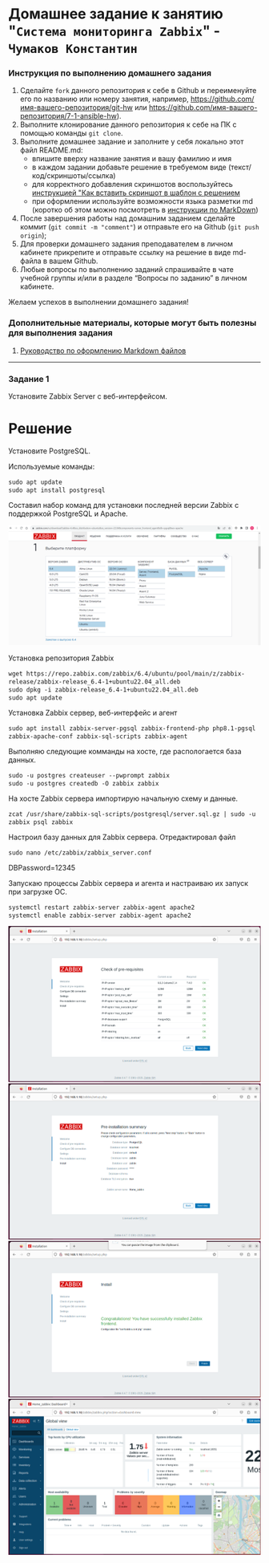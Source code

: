# Домашнее задание к занятию "`Система мониторинга Zabbix`" - `Чумаков Константин`


### Инструкция по выполнению домашнего задания

   1. Сделайте `fork` данного репозитория к себе в Github и переименуйте его по названию или номеру занятия, например, https://github.com/имя-вашего-репозитория/git-hw или  https://github.com/имя-вашего-репозитория/7-1-ansible-hw).
   2. Выполните клонирование данного репозитория к себе на ПК с помощью команды `git clone`.
   3. Выполните домашнее задание и заполните у себя локально этот файл README.md:
      - впишите вверху название занятия и вашу фамилию и имя
      - в каждом задании добавьте решение в требуемом виде (текст/код/скриншоты/ссылка)
      - для корректного добавления скриншотов воспользуйтесь [инструкцией "Как вставить скриншот в шаблон с решением](https://github.com/netology-code/sys-pattern-homework/blob/main/screen-instruction.md)
      - при оформлении используйте возможности языка разметки md (коротко об этом можно посмотреть в [инструкции  по MarkDown](https://github.com/netology-code/sys-pattern-homework/blob/main/md-instruction.md))
   4. После завершения работы над домашним заданием сделайте коммит (`git commit -m "comment"`) и отправьте его на Github (`git push origin`);
   5. Для проверки домашнего задания преподавателем в личном кабинете прикрепите и отправьте ссылку на решение в виде md-файла в вашем Github.
   6. Любые вопросы по выполнению заданий спрашивайте в чате учебной группы и/или в разделе “Вопросы по заданию” в личном кабинете.
   
Желаем успехов в выполнении домашнего задания!
   
### Дополнительные материалы, которые могут быть полезны для выполнения задания

1. [Руководство по оформлению Markdown файлов](https://gist.github.com/Jekins/2bf2d0638163f1294637#Code)

---
### Задание 1

Установите Zabbix Server с веб-интерфейсом.

# Решение

Установите PostgreSQL. 

Используемые команды:
```
sudo apt update
sudo apt install postgresql
```
Cоставил набор команд для установки последней версии Zabbix с поддержкой PostgreSQL и Apache.

![1](https://github.com/BudyGun/8-03-Zabbix/blob/main/img/zz5.png)


Установка репозитория Zabbix

```
wget https://repo.zabbix.com/zabbix/6.4/ubuntu/pool/main/z/zabbix-release/zabbix-release_6.4-1+ubuntu22.04_all.deb
sudo dpkg -i zabbix-release_6.4-1+ubuntu22.04_all.deb
sudo apt update
```

Установка Zabbix сервер, веб-интерфейс и агент
```
sudo apt install zabbix-server-pgsql zabbix-frontend-php php8.1-pgsql zabbix-apache-conf zabbix-sql-scripts zabbix-agent
```

Выполняю следующие комманды на хосте, где распологается база данных.
```
sudo -u postgres createuser --pwprompt zabbix
sudo -u postgres createdb -O zabbix zabbix
```

На хосте Zabbix сервера импортирую начальную схему и данные. 

```
zcat /usr/share/zabbix-sql-scripts/postgresql/server.sql.gz | sudo -u zabbix psql zabbix
```

Настроил базу данных для Zabbix сервера. Отредактировал файл 
```
sudo nano /etc/zabbix/zabbix_server.conf
```
DBPassword=12345


Запускаю процессы Zabbix сервера и агента и настраиваю их запуск при загрузке ОС.

```
systemctl restart zabbix-server zabbix-agent apache2
systemctl enable zabbix-server zabbix-agent apache2
```

![1](https://github.com/BudyGun/8-03-Zabbix/blob/main/img/zz1.png)
![1](https://github.com/BudyGun/8-03-Zabbix/blob/main/img/zz2.png)
![1](https://github.com/BudyGun/8-03-Zabbix/blob/main/img/zz3.png)
![1](https://github.com/BudyGun/8-03-Zabbix/blob/main/img/zz4.png)
